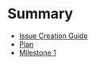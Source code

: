 # Summary

- [Issue Creation Guide](./issue-creation-guide.md)
- [Plan](./home.md)
- [Milestone 1](./milestone-1.md)
